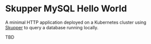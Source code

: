 # Skupper MySQL Hello World


A minimal HTTP application deployed on a Kubernetes cluster using [Skupper](https://skupper.io/) to query a database running locally.

TBD
